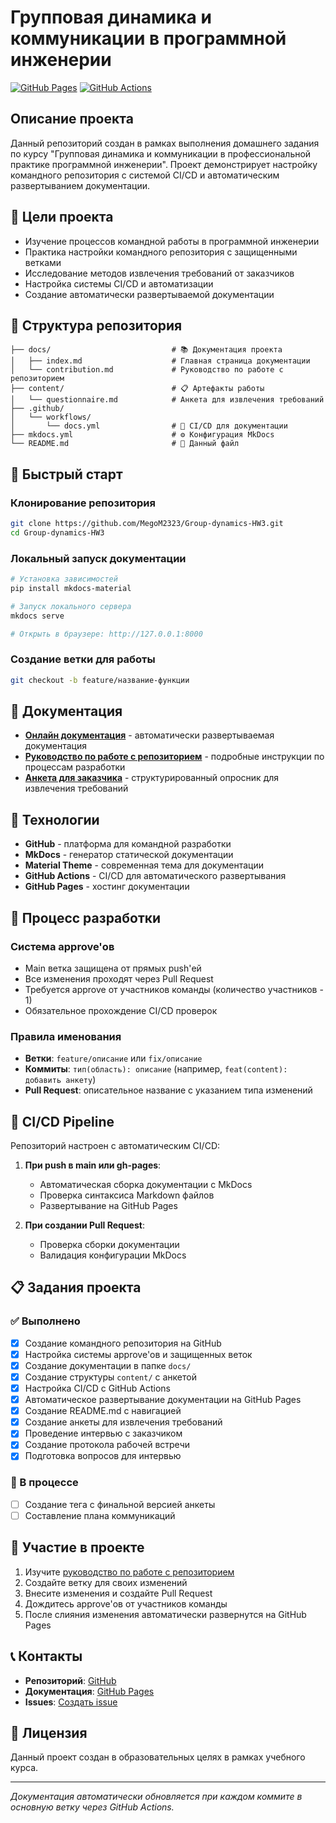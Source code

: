 # Групповая динамика и коммуникации в программной инженерии

[![GitHub Pages](https://img.shields.io/badge/docs-GitHub%20Pages-blue)](https://megom2323.github.io/Group-dynamics-HW3/)
[![GitHub Actions](https://img.shields.io/badge/CI%2FCD-GitHub%20Actions-green)](https://github.com/MegoM2323/Group-dynamics-HW3/actions)

## Описание проекта

Данный репозиторий создан в рамках выполнения домашнего задания по курсу "Групповая динамика и коммуникации в профессиональной практике программной инженерии". Проект демонстрирует настройку командного репозитория с системой CI/CD и автоматическим развертыванием документации.

## 🎯 Цели проекта

- Изучение процессов командной работы в программной инженерии
- Практика настройки командного репозитория с защищенными ветками
- Исследование методов извлечения требований от заказчиков
- Настройка системы CI/CD и автоматизации
- Создание автоматически развертываемой документации

## 📁 Структура репозитория

```
├── docs/                           # 📚 Документация проекта
│   ├── index.md                    # Главная страница документации
│   └── contribution.md             # Руководство по работе с репозиторием
├── content/                        # 📋 Артефакты работы
│   └── questionnaire.md            # Анкета для извлечения требований
├── .github/
│   └── workflows/
│       └── docs.yml                # 🔄 CI/CD для документации
├── mkdocs.yml                      # ⚙️ Конфигурация MkDocs
└── README.md                       # 📖 Данный файл
```

## 🚀 Быстрый старт

### Клонирование репозитория
```bash
git clone https://github.com/MegoM2323/Group-dynamics-HW3.git
cd Group-dynamics-HW3
```

### Локальный запуск документации
```bash
# Установка зависимостей
pip install mkdocs-material

# Запуск локального сервера
mkdocs serve

# Открыть в браузере: http://127.0.0.1:8000
```

### Создание ветки для работы
```bash
git checkout -b feature/название-функции
```

## 📖 Документация

- **[Онлайн документация](https://megom2323.github.io/Group-dynamics-HW3/)** - автоматически развертываемая документация
- **[Руководство по работе с репозиторием](docs/contribution.md)** - подробные инструкции по процессам разработки
- **[Анкета для заказчика](content/questionnaire.md)** - структурированный опросник для извлечения требований

## 🔧 Технологии

- **GitHub** - платформа для командной разработки
- **MkDocs** - генератор статической документации
- **Material Theme** - современная тема для документации
- **GitHub Actions** - CI/CD для автоматического развертывания
- **GitHub Pages** - хостинг документации

## 👥 Процесс разработки

### Система approve'ов
- Main ветка защищена от прямых push'ей
- Все изменения проходят через Pull Request
- Требуется approve от участников команды (количество участников - 1)
- Обязательное прохождение CI/CD проверок

### Правила именования
- **Ветки**: `feature/описание` или `fix/описание`
- **Коммиты**: `тип(область): описание` (например, `feat(content): добавить анкету`)
- **Pull Request**: описательное название с указанием типа изменений

## 🔄 CI/CD Pipeline

Репозиторий настроен с автоматическим CI/CD:

1. **При push в main или gh-pages**:
   - Автоматическая сборка документации с MkDocs
   - Проверка синтаксиса Markdown файлов
   - Развертывание на GitHub Pages

2. **При создании Pull Request**:
   - Проверка сборки документации
   - Валидация конфигурации MkDocs

## 📋 Задания проекта

### ✅ Выполнено
- [x] Создание командного репозитория на GitHub
- [x] Настройка системы approve'ов и защищенных веток
- [x] Создание документации в папке `docs/`
- [x] Создание структуры `content/` с анкетой
- [x] Настройка CI/CD с GitHub Actions
- [x] Автоматическое развертывание документации на GitHub Pages
- [x] Создание README.md с навигацией
- [x] Создание анкеты для извлечения требований
- [x] Проведение интервью с заказчиком
- [x] Создание протокола рабочей встречи
- [x] Подготовка вопросов для интервью

### 📝 В процессе
- [ ] Создание тега с финальной версией анкеты
- [ ] Составление плана коммуникаций

## 🤝 Участие в проекте

1. Изучите [руководство по работе с репозиторием](docs/contribution.md)
2. Создайте ветку для своих изменений
3. Внесите изменения и создайте Pull Request
4. Дождитесь approve'ов от участников команды
5. После слияния изменения автоматически развернутся на GitHub Pages

## 📞 Контакты

- **Репозиторий**: [GitHub](https://github.com/MegoM2323/Group-dynamics-HW3)
- **Документация**: [GitHub Pages](https://megom2323.github.io/Group-dynamics-HW3/)
- **Issues**: [Создать issue](https://github.com/MegoM2323/Group-dynamics-HW3/issues)

## 📄 Лицензия

Данный проект создан в образовательных целях в рамках учебного курса.

---

*Документация автоматически обновляется при каждом коммите в основную ветку через GitHub Actions.*